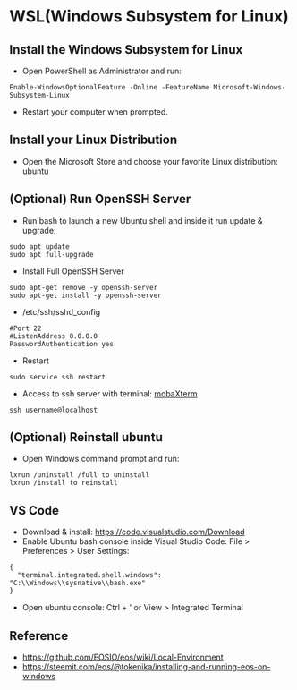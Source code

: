 # WSL(Windows Subsystem for Linux) 

## Install the Windows Subsystem for Linux
- Open PowerShell as Administrator and run:
```
Enable-WindowsOptionalFeature -Online -FeatureName Microsoft-Windows-Subsystem-Linux
```
- Restart your computer when prompted.

## Install your Linux Distribution
- Open the Microsoft Store and choose your favorite Linux distribution: ubuntu

## (Optional) Run OpenSSH Server
- Run bash to launch a new Ubuntu shell and inside it run update & upgrade:
```
sudo apt update
sudo apt full-upgrade
```

- Install Full OpenSSH Server
```
sudo apt-get remove -y openssh-server
sudo apt-get install -y openssh-server
```
- /etc/ssh/sshd_config
```
#Port 22
#ListenAddress 0.0.0.0
PasswordAuthentication yes
```
- Restart
```
sudo service ssh restart 
```
- Access to ssh server with terminal: [mobaXterm](https://mobaxterm.mobatek.net)
```
ssh username@localhost 
```
## (Optional) Reinstall ubuntu
- Open Windows command prompt and run:
```
lxrun /uninstall /full to uninstall
lxrun /install to reinstall
```

## VS Code
- Download & install: https://code.visualstudio.com/Download
- Enable Ubuntu bash console inside Visual Studio Code: File > Preferences > User Settings:
```
{
  "terminal.integrated.shell.windows":  "C:\\Windows\\sysnative\\bash.exe"
}
```
- Open ubuntu console: Ctrl + ' or View > Integrated Terminal

## Reference
- https://github.com/EOSIO/eos/wiki/Local-Environment
- https://steemit.com/eos/@tokenika/installing-and-running-eos-on-windows
